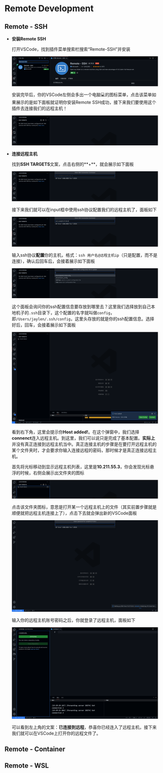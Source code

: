 # Remote Development

## Remote - SSH

- **安装Remote SSH**

  打开VSCode，找到插件菜单搜索栏搜索“Remote-SSH”并安装

  ![img](https://github.com/jaylenchan/learning-summary/blob/main/pic/Remote%20Development-%E6%90%9C%E7%B4%A2remote-ssh.png?raw=true)

  安装完毕后，你的VSCode左侧会多出一个电脑💻的图标菜单，点击该菜单如果展示的是如下面板就证明你安装Remote SSH成功，接下来我们要使用这个插件去连接我们的远程主机！

  ![img](https://github.com/jaylenchan/learning-summary/blob/main/pic/Remote%20Development-remote%E8%8F%9C%E5%8D%95.png?raw=true)

- **连接远程主机**

  找到**SSH TARGETS**文案，点击右侧的**+**，就会展示如下面板

  ![img](https://github.com/jaylenchan/learning-summary/blob/main/pic/Remote%20Development-ssh%E8%BF%9E%E6%8E%A5%E8%BF%9C%E7%A8%8B%E4%B8%BB%E6%9C%BA.png?raw=true)

  接下来我们就可以在input框中使用ssh协议配置我们的远程主机了，面板如下

  ![img](https://github.com/jaylenchan/learning-summary/blob/main/pic/Remote%20Development-ssh%E5%8D%8F%E8%AE%AE%E8%BF%9E%E6%8E%A5%E8%BE%93%E5%85%A5.png?raw=true)

  输入ssh协议**配置**你的主机，格式：`ssh 用户名@远程主机ip`（只是配置，而不是连接），确认后回车后，会接着展示如下面板

  ![img](https://github.com/jaylenchan/learning-summary/blob/main/pic/Remote%20Development-ssh%20config%E7%AE%A1%E7%90%86%E9%85%8D%E7%BD%AE.png?raw=true)

  这个面板会询问你的ssh配置信息要存放到哪里去？这里我们选择放到自己本地机子的`.ssh`目录下，这个配置的名字就叫做`config`，即`/Users/jaylen/.ssh/config`，这里头存放的就是你的ssh配置信息。选择好后，回车，会接着展示如下面板

  ![img](https://github.com/jaylenchan/learning-summary/blob/main/pic/Remote%20Development-%E8%BF%9C%E7%A8%8B%E4%B8%BB%E6%9C%BA%E6%B7%BB%E5%8A%A0%E6%88%90%E5%8A%9F.png?raw=true)

  看到右下角，这里会提示你**Host added!**。在这个弹窗中，我们选择**connenct**连入远程主机。到这里，我们可以说只是完成了基本配置。**实际上**并没有真正连接到远程主机当中。真正连接主机的步骤是在要打开远程主机的某个文件夹时，才会要求你输入连接远程的密码，那时候才是真正连接远程主机。

  首先将光标移动到显示远程主机列表，这里是**10.211.55.3**，你会发现光标悬浮的时候，右侧会展示出文件夹的图标

  ![img](https://github.com/jaylenchan/learning-summary/blob/main/pic/Remote%20Development-%E5%85%89%E6%A0%87%E7%A7%BB%E5%8A%A8%E6%98%BE%E7%A4%BA%E6%96%87%E4%BB%B6%E5%A4%B9%E5%9B%BE%E6%A0%87.png?raw=true)

  点击该文件夹图标，意思是打开某一个远程主机上的文件（其实前置步骤就是顺便就把远程主机连接上了），点击下去就会弹出新的VSCode面板

  ![img](https://github.com/jaylenchan/learning-summary/blob/main/pic/Remote%20Development-%E6%89%93%E5%BC%80%E8%BF%9C%E7%A8%8B%E4%B8%BB%E6%9C%BA%E6%96%87%E4%BB%B6.png?raw=true)

  输入你的远程主机账号密码之后，你就登录了远程主机，面板如下

  ![img](https://github.com/jaylenchan/learning-summary/blob/main/pic/Remote%20Development-%E6%AD%A3%E5%BC%8F%E7%9C%9F%E6%AD%A3%E8%BF%9E%E5%85%A5%E8%BF%9C%E7%A8%8B%E4%B8%BB%E6%9C%BA.png?raw=true)

  可以看到左上角的文案：**已连接到远程**，恭喜你已经连入了远程主机，接下来我们就可以在VSCode上打开你的远程文件了。

  

## Remote - Container

## Remote - WSL

